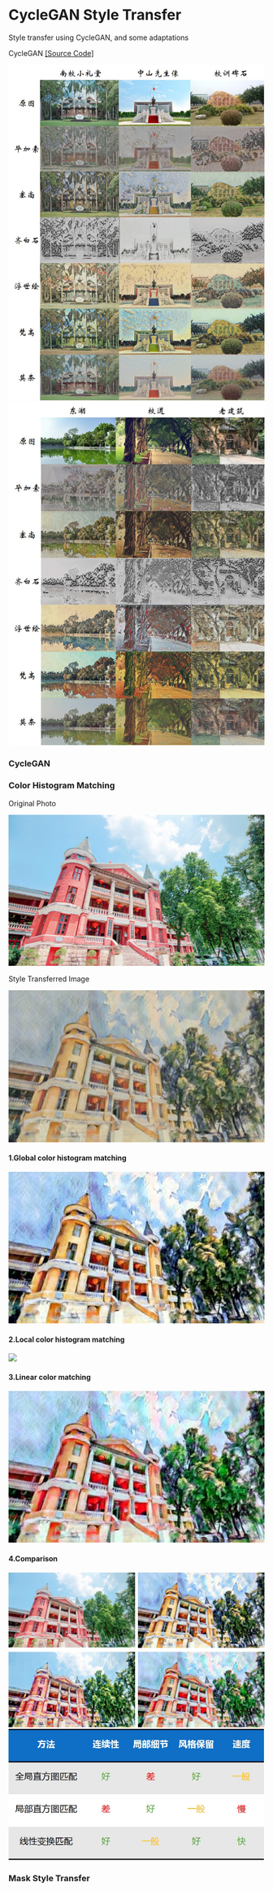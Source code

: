 CycleGAN Style Transfer
====
Style transfer using CycleGAN, and some adaptations

CycleGAN [[Source Code]](https://github.com/junyanz/CycleGAN "Code")  

![](/pic/sysu1.jpg)
![](/pic/sysu2.jpg)

### CycleGAN



### Color Histogram Matching

Original Photo

![](/pic/color_original.jpg)

Style Transferred Image

![](/pic/color_style.jpg)

#### 1.Global color histogram matching

![](/pic/color_matched1.jpg)

#### 2.Local color histogram matching

![](/pic/color_matched12.jpg)

#### 3.Linear color matching

![](/pic/color_matched3.jpg)

#### 4.Comparison

![](/pic/color_matched_all.jpg)
![](/pic/comparison.jpg)

### Mask Style Transfer
